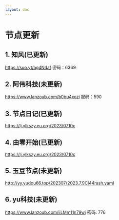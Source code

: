 ```yaml
---
layout: doc
---
```

# 节点更新

## 1. 知风(已更新)

https://suo.yt/ag4Ndaf 密码：6369

## 2. 阿伟科技(未更新)

https://www.lanzoub.com/b0bu4xozi 密码：590

## 3. 节点日记(已更新)

https://lj.ylkszy.eu.org/2023/0710c

## 4. 由零开始(已更新)

https://lj.ylkszy.eu.org/2023/0710c

## 5. 玉豆节点(未更新)

http://yy.yudou66.top/202307/2023.7.9Cl44rash.yaml
  
## 6. yu科技(未更新)

https://www.lanzoub.com/iiLMm11n79wj 密码: 776
